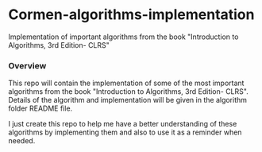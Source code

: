 # Cormen-algorithms-implementation
Implementation of important algorithms from the book  "Introduction to Algorithms, 3rd Edition- CLRS"

### Overview

This repo will contain the implementation of some of the most important algorithms from the book  "Introduction to Algorithms, 3rd Edition- CLRS". Details of the algorithm and implementation will be given in the algorithm folder README file.

I just create this repo to help me have a better understanding of these algorithms by implementing them and also to use it as a reminder when needed.
